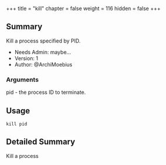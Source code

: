 +++
title = "kill"
chapter = false
weight = 116
hidden = false
+++

## Summary

Kill a process specified by PID.

- Needs Admin: maybe...
- Version: 1  
- Author: @ArchiMoebius  

### Arguments

pid - the process ID to terminate.

## Usage

```
kill pid
```

## Detailed Summary

Kill a process
